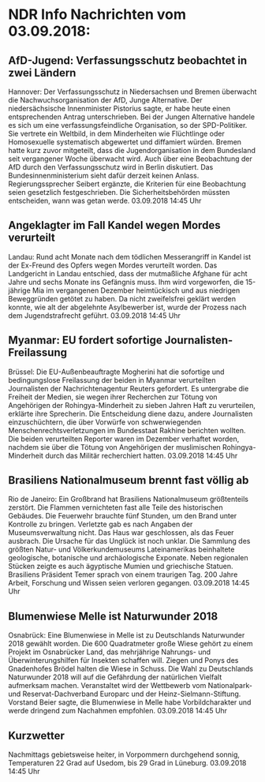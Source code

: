 # NDR Info Nachrichten vom 03.09.2018:


## AfD-Jugend: Verfassungsschutz beobachtet in zwei Ländern
Hannover: Der Verfassungsschutz in Niedersachsen und Bremen überwacht die Nachwuchsorganisation der AfD, Junge Alternative. Der niedersächsische Innenminister Pistorius sagte, er habe heute einen entsprechenden Antrag unterschrieben. Bei der Jungen Alternative handele es sich um eine verfassungsfeindliche Organisation, so der SPD-Politiker. Sie vertrete ein Weltbild, in dem Minderheiten wie Flüchtlinge oder Homosexuelle systematisch abgewertet und diffamiert würden. Bremen hatte kurz zuvor mitgeteilt, dass die Jugendorganisation in dem Bundesland seit vergangener Woche überwacht wird. Auch über eine Beobachtung der AfD durch den Verfassungsschutz wird in Berlin diskutiert. Das Bundesinnenministerium sieht dafür derzeit keinen Anlass. Regierungssprecher Seibert ergänzte, die Kriterien für eine Beobachtung seien gesetzlich festgeschrieben. Die Sicherheitsbehörden müssten entscheiden, wann was getan werde. 03.09.2018 14:45 Uhr 

## Angeklagter im Fall Kandel wegen Mordes verurteilt
Landau:	Rund acht Monate nach dem tödlichen Messerangriff in Kandel ist der Ex-Freund des Opfers wegen Mordes verurteilt worden. Das Landgericht in Landau entschied, dass der mutmaßliche Afghane für acht Jahre und sechs Monate ins Gefängnis muss. Ihm wird vorgeworfen, die 15-jährige Mia im vergangenen Dezember heimtückisch und aus niedrigen Beweggründen getötet zu haben. Da nicht zweifelsfrei geklärt werden konnte, wie alt der abgelehnte Asylbewerber ist, wurde der Prozess nach dem Jugendstrafrecht geführt. 03.09.2018 14:45 Uhr 

## Myanmar: EU fordert sofortige Journalisten-Freilassung
Brüssel: Die EU-Außenbeauftragte Mogherini hat die sofortige und bedingungslose Freilassung der beiden in Myanmar verurteilten Journalisten der Nachrichtenagentur Reuters gefordert. Es untergrabe die Freiheit der Medien, sie wegen ihrer Recherchen zur Tötung von Angehörigen der Rohingya-Minderheit zu sieben Jahren Haft zu verurteilen, erklärte ihre Sprecherin. Die Entscheidung diene dazu, andere Journalisten einzuschüchtern, die über Vorwürfe von schwerwiegenden Menschenrechtsverletzungen im Bundesstaat Rakhine berichten wollten. Die beiden verurteilten Reporter waren im Dezember verhaftet worden, nachdem sie über die Tötung von Angehörigen der muslimischen Rohingya-Minderheit durch das Militär recherchiert hatten. 03.09.2018 14:45 Uhr 

## Brasiliens Nationalmuseum brennt fast völlig ab
Rio de Janeiro: Ein Großbrand hat Brasiliens Nationalmuseum größtenteils zerstört. Die Flammen vernichteten fast alle Teile des historischen Gebäudes. Die Feuerwehr brauchte fünf Stunden, um den Brand unter Kontrolle zu bringen. Verletzte gab es nach Angaben der Museumsverwaltung nicht. Das Haus war geschlossen, als das Feuer ausbrach. Die Ursache für das Unglück ist noch unklar. Die Sammlung des größten Natur- und Völkerkundemuseums Lateinamerikas beinhaltete geologische, botanische und archäologische Exponate. Neben regionalen Stücken zeigte es auch ägyptische Mumien und griechische Statuen. Brasiliens Präsident Temer sprach von einem traurigen Tag. 200 Jahre Arbeit, Forschung und Wissen seien verloren gegangen. 03.09.2018 14:45 Uhr 

## Blumenwiese Melle ist Naturwunder 2018
Osnabrück: Eine Blumenwiese in Melle ist zu Deutschlands Naturwunder 2018 gewählt worden. Die 600 Quadratmeter große Wiese gehört zu einem Projekt im Osnabrücker Land, das mehrjährige Nahrungs- und Überwinterungshilfen für Insekten schaffen will. Ziegen und Ponys des Gnadenhofes Brödel halten die Wiese in Schuss. Die Wahl zu Deutschlands Naturwunder 2018 will auf die Gefährdung der natürlichen Vielfalt aufmerksam machen. Veranstaltet wird der Wettbewerb vom Nationalpark- und Reservat-Dachverband Europarc und der Heinz-Sielmann-Stiftung. Vorstand Beier sagte, die Blumenwiese in Melle habe Vorbildcharakter und werde dringend zum Nachahmen empfohlen. 03.09.2018 14:45 Uhr 

## Kurzwetter
Nachmittags gebietsweise heiter, in Vorpommern durchgehend sonnig, Temperaturen 22 Grad auf Usedom, bis 29 Grad in Lüneburg. 03.09.2018 14:45 Uhr 
